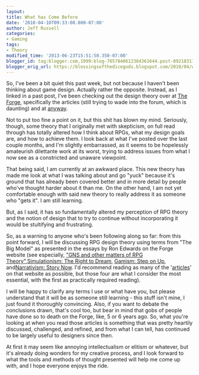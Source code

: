 ```yaml
---
layout:  
title: What has Come Before
date: '2010-04-10T09:33:00.000-07:00'
author: Jeff Russell
categories:
- Gaming
tags:
- Theory
modified_time: '2013-06-23T15:51:50.350-07:00'
blogger_id: tag:blogger.com,1999:blog-7657840612384361644.post-8921831156415439891
blogger_orig_url: https://blessingsofthedicegods.blogspot.com/2010/04/what-has-come-before.html
---
```


So, I've been a bit quiet this past week, but not because I haven't been thinking about game design. Actually rather the opposite. Instead, as I linked in a past post, I've been checking out the design theory over at [The Forge](http://indie-rpgs.com), specifically the articles (still trying to wade into the forum, which is daunting) and at [anyway](http://www.lumpley.com).  
  
Not to put too fine a point on it, but this shit has blown my mind. Seriously, though, some theory that I originally met with skepticism, on full read through has totally altered how I think about RPGs, what my design goals are, and how to achieve them. I look back at what I've posted over the last couple months, and I'm slightly embarrassed, as it seems to be hopelessly amateurish dilettante work at its worst, trying to address issues from what I now see as a constricted and unaware viewpoint.  
  
That being said, I am currently at an awkward place. This new theory has made me look at what I was talking about and go "yuck" because it's ground that has already been covered better and in more detail by people who've thought harder about it than me. On the other hand, I am not yet comfortable enough with said new theory to really address it as someone who "gets it". I am still learning.  
  
But, as I said, it has so fundamentally altered my perception of RPG theory and the notion of design that to try to continue without incorporating it would be stultifying and frustrating.  
  
So, as a warning to anyone who's been following along so far: from this point forward, I will be discussing RPG design theory using terms from "The Big Model" as presented in the essays by Ron Edwards on the Forge website (see especially, ["GNS and other matters of RPG Theory"](http://www.indie-rpgs.com/articles/1/),[Simulationism: The Right to Dream](http://www.indie-rpgs.com/articles/15/), [Gamism: Step on Up](http://www.indie-rpgs.com/articles/21/), and[Narrativism: Story Now](http://www.indie-rpgs.com/_articles/narr_essay.html). I'd recommend reading as many of the '[articles](http://www.indie-rpgs.com/articles/)' on that website as possible, but those four are what I consider the most essential, with the first as practically required reading).  
  
I will be happy to clarify any terms I use or what have you, but please understand that it will be as someone still learning - this stuff isn't mine, I just found it thoroughly convincing. Also, if you want to debate the conclusions drawn, that's cool too, but bear in mind that gobs of people have done so to death on the Forge, like, 5 or 6 years ago. So, what you're looking at when you read those articles is something that was pretty heartily discussed, challenged, and refined, and from what I can tell, has continued to be largely useful to designers since then.  
  
At first it may seem like annoying intellectualism or elitism or whatever, but it's already doing wonders for my creative process, and I look forward to what the tools and methods of thought presented will help me come up with, and I hope everyone enjoys the ride. 
